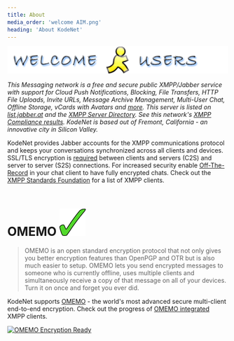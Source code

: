 ```yaml
---
title: About
media_order: 'welcome AIM.png'
heading: 'About KodeNet'
---
```


![AIM](welcome%20AIM.png)

<em>This Messaging network is a free and secure public XMPP/Jabber service with support for Cloud Push Notifications, Blocking, File Transfers, HTTP File Uploads, Invite URLs, Message Archive Management, Multi-User Chat, Offline Storage, vCards with Avatars and [more](/docs/xep). This server is listed on [list.jabber.at](https://list.jabber.at/) and the [XMPP Server Directory](https://xmpp.net/directory.php). See this network's <a href="https://conversations.im/compliance/" target="_blank">XMPP Compliance results</a>. KodeNet is based out of Fremont, California - an innovative city in Silicon Valley.</em>

KodeNet provides Jabber accounts for the XMPP communications protocol and keeps your conversations synchronized across all clients and devices. SSL/TLS encryption is <a href="https://github.com/stpeter/manifesto/blob/master/manifesto.txt" target="_blank" alt="SSL/TLS required">required</a> between clients and servers (C2S) and server to server (S2S) connections. For increased security enable <a href="https://otr.cypherpunks.ca/" target="_blank">Off-The-Record</a> in your chat client to have fully encrypted chats. Check out the <a href="https://xmpp.org/software/clients.html" target="_blank">XMPP Standards Foundation</a> for a list of XMPP clients.
<br><br>

# OMEMO  ![Ready](check-mark-green.png)
>OMEMO is an open standard encryption protocol that not only gives you better encryption features than OpenPGP and OTR but is also much easier to setup. OMEMO lets you send encrypted messages to someone who is currently offline, uses multiple clients and simultaneously receive a copy of that message on all of your devices. Turn it on once and forget you ever did.

KodeNet supports <a href="https://conversations.im/omemo/" target="_blank" alt="OMEMO">OMEMO</a> - the world's most advanced secure multi-client end-to-end encryption. Check out the progress of <a href="https://omemo.top/" target="_blank" alt="OMEMO client integration list">OMEMO integrated</a> XMPP clients.
<br>

<a href="https://conversations.im/omemo/" target="_blank" alt="OMEMO"><img src="https://media.koderoot.net/images/omemo_logo.png" title="OMEMO Encryption Ready" /></a>
